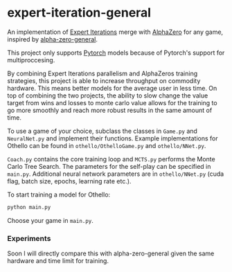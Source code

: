 # expert-iteration-general
An implementation of [Expert Iterations](https://davidbarber.github.io/blog/2017/11/07/Learning-From-Scratch-by-Thinking-Fast-and-Slow-with-Deep-Learning-and-Tree-Search/) merge with [AlphaZero](https://deepmind.com/blog/alphago-zero-learning-scratch/) for any game, inspired by [alpha-zero-general](https://github.com/suragnair/alpha-zero-general/).

This project only supports [Pytorch](https://pytorch.org/) models because of Pytorch's support for multiproccesing.

By combining Expert Iterations parallelism and AlphaZeros training strategies, this project is able to increase throughput on commodity hardware. This means better models for the average user in less time. On top of combining the two projects, the ability to slow change the value target from wins and losses to monte carlo value allows for the training to go more smoothly and reach more robust results in the same amount of time.

To use a game of your choice, subclass the classes in ```Game.py``` and ```NeuralNet.py``` and implement their functions. Example implementations for Othello can be found in ```othello/OthelloGame.py``` and ```othello/NNet.py```. 

```Coach.py``` contains the core training loop and ```MCTS.py``` performs the Monte Carlo Tree Search. The parameters for the self-play can be specified in ```main.py```. Additional neural network parameters are in ```othello/NNet.py``` (cuda flag, batch size, epochs, learning rate etc.). 

To start training a model for Othello:
```bash
python main.py
```
Choose your game in ```main.py```.

### Experiments
Soon I will directly compare this with alpha-zero-general given the same hardware and time limit for training.
